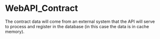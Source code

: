 # WebAPI_Contract
The contract data will come from an external system that the API will serve to process and register in the database (in this case the data is in cache memory).
